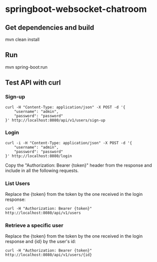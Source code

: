 # springboot-websocket-chatroom

## Get dependencies and build
mvn clean install

## Run
mvn spring-boot:run

## Test API with curl

### Sign-up

```
curl -H "Content-Type: application/json" -X POST -d '{
    "username": "admin",
    "password": "password"
}' http://localhost:8080/api/v1/users/sign-up
```

### Login
```
curl -i -H "Content-Type: application/json" -X POST -d '{
    "username": "admin",
    "password": "password"
}' http://localhost:8080/login
```
Copy the "Authorization: Bearer {token}" header from the response and include in all the following requests. 

### List Users
Replace the {token} from the token by the one received in the login response:
```
curl -H "Authorization: Bearer {token}" http://localhost:8080/api/v1/users
```
    
### Retrieve a specific user   
Replace the {token} from the token by the one received in the login response and {id} by the user's id:
```
curl -H "Authorization: Bearer {token}" http://localhost:8080/api/v1/users/{id}
```
